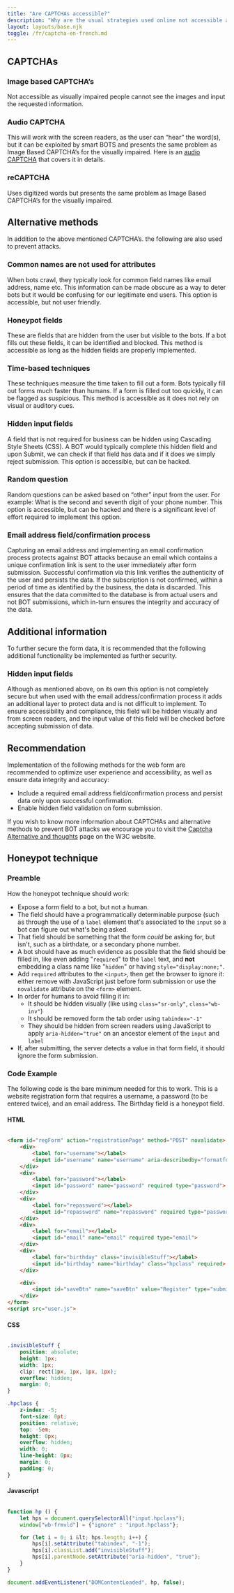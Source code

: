 ```yaml
---
title: "Are CAPTCHAs accessible?"
description: "Why are the usual strategies used online not accessible and not an option for us? The following CAPTCHA’s are typically used to prevent BOT attacks but are not accessible or fully compliant, and/or have other identified challenges."
layout: layouts/base.njk
toggle: /fr/captcha-en-french.md
---
```


<section>
<h2>CAPTCHAs</h2>
<section>
<h3>Image based CAPTCHA’s</h3>
<p>Not accessible as visually impaired people cannot see the images and input the requested information.</p>
</section>
<section>
<h3>Audio CAPTCHA</h3>
<p>This will work with the screen readers, as the user can “hear” the word(s), but it can be exploited by smart BOTS and presents the same problem as Image Based CAPTCHA’s for the visually impaired. Here is an <a href="https://gbhackers.com/security-researcher-breaks-googles-recaptcha-v2-using-googles-tool/">audio CAPTCHA</a> that covers it in details.</p>
</section>
<section>
<h3>reCAPTCHA</h3>
<p>Uses digitized words but presents the same problem as Image Based CAPTCHA’s for the visually impaired.</p>
</section>
</section>

<section>
<h2>Alternative methods</h2>
<p>In addition to the above mentioned CAPTCHA’s. the following are also used to prevent attacks.</p>
<section>
<h3>Common names are not used for attributes</h3>
<p>When bots crawl, they typically look for common field names like email address, name etc. This information can be made obscure as a way to deter bots but it would be confusing for our legitimate end users. This option is accessible, but not user friendly.</p>
</section>
<section>
<h3>Honeypot fields</h3>
<p>These are fields that are hidden from the user but visible to the bots. If a bot fills out these fields, it can be identified and blocked. This method is accessible as long as the hidden fields are properly implemented.</p>
</section>
<section>
<h3>Time-based techniques</h3>
<p>These techniques measure the time taken to fill out a form. Bots typically fill out forms much faster than humans. If a form is filled out too quickly, it can be flagged as suspicious. This method is accessible as it does not rely on visual or auditory cues.</p>
</section>
<section>
<h3>Hidden input fields</h3>
<p>A field that is not required for business can be hidden using Cascading Style Sheets (CSS). A BOT would typically complete this hidden field and upon Submit, we can check if that field has data and if it does we simply reject submission. This option is accessible, but can be hacked.</p>
</section>
<section>
<h3>Random question</h3>
<p>Random questions can be asked based on “other” input from the user. For example: What is the second and seventh digit of your phone number. This option is accessible, but can be hacked and there is a significant level of effort required to implement this option.</p>
</section>
<section>
<h3>Email address field/confirmation process</h3>
<p>Capturing an email address and implementing an email confirmation process protects against BOT attacks because an email which contains a unique confirmation link is sent to the user immediately after form submission. Successful confirmation via this link verifies the authenticity of the user and persists the data. If the subscription is not confirmed, within a period of time as identified by the business, the data is discarded. This ensures that the data committed to the database is from actual users and not BOT submissions, which in-turn ensures the integrity and accuracy of the data.</p>
</section>
</section>

<section>
<h2>Additional information</h2>
<p>To further secure the form data, it is recommended that the following additional functionality be implemented as further security.</p>
<section>
<h3>Hidden input fields</h3>
<p>Although as mentioned above, on its own this option is not completely secure but when used with the email address/confirmation process it adds an additional layer to protect data and is not difficult to implement. To ensure accessibility and compliance, this field will be hidden visually and from screen readers, and the input value of this field will be checked before accepting submission of data.</p>
</section>
</section>

<section>
<h2>Recommendation</h2>
<p>Implementation of the following methods for the web form are recommended to optimize user experience and accessibility, as well as ensure data integrity and accuracy:</p>
<ul>
<li>Include a required email address field/confirmation process and persist data only upon successful confirmation.</li>
<li>Enable hidden field validation on form submission.</li>
</ul>
<p>If you wish to know more information about CAPTCHAs and alternative methods to prevent BOT attacks we encourage you to visit the <a href="https://www.w3.org/WAI/GL/wiki/Captcha_Alternatives_and_thoughts">Captcha Alternative and thoughts</a> page on the W3C website.</p>
</section>

<section>
<h2>Honeypot technique</h2>
<section>
<h3>Preamble</h3>
<p>How the honeypot technique should work:</p>
<ul>
<li>Expose a form field to a bot, but not a human.</li>
<li>The field should have a programmatically determinable purpose (such as through the use of a <code>label</code> element that's associated to the <code>input</code> so a bot can figure out what's being asked.</li>
<li>That field should be something that the form <em>could</em> be asking for, but isn't, such as a birthdate, or a secondary phone number.</li>
<li>A bot should have as much evidence as possible that the field should be filled in, like even adding "<code>required</code>" to the <code>label</code> text, and <strong>not</strong> embedding a class name like "<code>hidden</code>" or having <code>style="display:none;"</code>.</li>
<li>Add <code>required</code> attributes to the <code>&lt;input&gt;</code>, then get the browser to ignore it: either remove with JavaScript just before form submission or use the <code>novalidate</code> attribute on the <code>&lt;form&gt;</code> element.</li>
<li>In order for humans to avoid filling it in:
<ul>
<li>It should be hidden visually (like using <code>class="sr-only"</code>, <code>class="wb-inv"</code>)</li>
<li>It should be removed form the tab order using <code>tabindex="-1"</code></li>
<li>They should be hidden from screen readers using JavaScript to apply <code>aria-hidden="true"</code> on an ancestor element of the <code>input</code> and <code>label</code></li>
</ul>
</li>
<li>If, after submitting, the server detects a value in that form field, it should ignore the form submission.</li>
</ul>
</section>
<section class="wb-prettify all-pre">
<h3>Code Example</h3>
<p>The following code is the bare minimum needed for this to work. This is a website registration form that requires a username, a password (to be entered twice), and an email address. The Birthday field is a honeypot field.</p>
<section>
<h4>HTML</h4>

```html

<form id="regForm" action="registrationPage" method="POST" novalidate>
	<div>
		<label for="username"></label>
		<input id="username" name="username" aria-describedby="formatforusername" required>
	</div>
	<div>
		<label for="password"></label>
		<input id="password" name="password" required type="password">
	</div>
	<div>
		<label for="repassword"></label>
		<input id="repassword" name="repassword" required type="password">
	</div>
	<div>
		<label for="email"></label>
		<input id="email" name="email" required type="email">
	</div>
	<div>
		<label for="birthday" class="invisibleStuff"></label>
		<input id="birthday" name="birthday" class="hpclass" required>
	</div>

	<div>
		<input id="saveBtn" name="saveBtn" value="Register" type="submit">
	</div>
</form>
<script src="user.js">

```

</section>
<section>
<h4>CSS</h4>

```css

.invisibleStuff {
	position: absolute;
	height: 1px;
	width: 1px;
	clip: rect(1px, 1px, 1px, 1px);
	overflow: hidden;
	margin: 0;
}

.hpclass {
	z-index: -5;
	font-size: 0pt;
	position: relative;
	top: -5em;
	height: 0px;
	overflow: hidden;
	width: 0;
	line-height: 0px;
	margin: 0;
	padding: 0;
}

```

</section>
<section>

<h4>Javascript</h4>

```javascript

function hp () {
	let hps = document.querySelectorAll("input.hpclass");
	window["wb-frmvld"] = {"ignore" : "input.hpclass"};

	for (let i = 0; i &lt; hps.length; i++) {
		hps[i].setAttribute("tabindex", "-1");
		hps[i].classList.add("invisibleStuff");
		hps[i].parentNode.setAttribute("aria-hidden", "true");
	}
}

document.addEventListener("DOMContentLoaded", hp, false);

```

</section>
</section>
</section>
